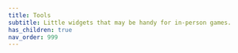 ```yaml
---
title: Tools
subtitle: Little widgets that may be handy for in-person games.
has_children: true
nav_order: 999
---
```


